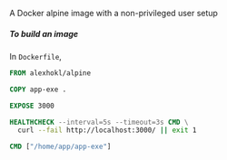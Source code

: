 A Docker alpine image with a non-privileged user setup

##### To build an image

In `Dockerfile`,

```dockerfile
FROM alexhokl/alpine

COPY app-exe .

EXPOSE 3000

HEALTHCHECK --interval=5s --timeout=3s CMD \
  curl --fail http://localhost:3000/ || exit 1

CMD ["/home/app/app-exe"]

